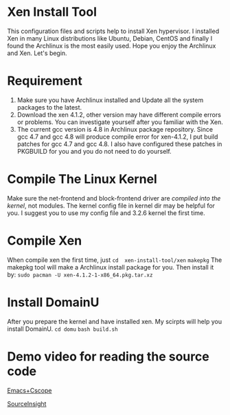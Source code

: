 # Xen Install Tool
This configuration files and scripts help to install Xen hypervisor. I installed Xen in many Linux distributions like Ubuntu, Debian, CentOS and finally I found the Archlinux is the most easily used. Hope you enjoy the Archlinux and Xen. Let's begin.

# Requirement
1. Make sure you have Archlinux installed and Update all the system packages to the latest.
2. Download the xen 4.1.2, other version may have different compile errors or problems. You can investigate yourself after you familiar with the Xen. 
3. The current gcc version is 4.8 in Archlinux package repository. Since gcc 4.7 and gcc 4.8 will produce compile error for xen-4.1.2, I put build patches for gcc 4.7 and gcc 4.8. I also have configured these patches in PKGBUILD for you and you do not need to do yourself.

# Compile The Linux Kernel
Make sure the net-frontend and block-frontend driver are *compiled into the kernel*, not modules.
The kernel config file in kernel dir may be helpful for you. I suggest you to use my config file and 3.2.6 kernel the first time.

# Compile Xen
When compile xen the first time, just
`cd  xen-install-tool/xen`
`makepkg`
The makepkg tool will make a Archlinux install package for you. Then install it by:
`sudo pacman -U xen-4.1.2-1-x86_64.pkg.tar.xz`

# Install DomainU
After you prepare the kernel and have installed xen. My scirpts will help you install DomainU.
`cd domu`
`bash build.sh`

# Demo video for reading the source code
[Emacs+Cscope](http://pan.baidu.com/s/1pBUkF)

[SourceInsight](http://pan.baidu.com/s/11hlTy)


